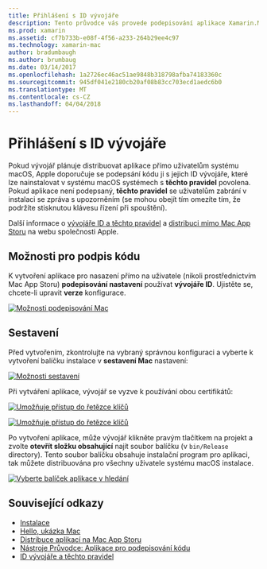```yaml
---
title: Přihlášení s ID vývojáře
description: Tento průvodce vás provede podepisování aplikace Xamarin.Mac s ID vývojáře pro publikaci.
ms.prod: xamarin
ms.assetid: cf7b733b-e08f-4f56-a233-264b29ee4c97
ms.technology: xamarin-mac
author: bradumbaugh
ms.author: brumbaug
ms.date: 03/14/2017
ms.openlocfilehash: 1a2726ec46ac51ae9848b318798afba74183360c
ms.sourcegitcommit: 945df041e2180cb20af08b83cc703ecd1aedc6b0
ms.translationtype: MT
ms.contentlocale: cs-CZ
ms.lasthandoff: 04/04/2018
---
```

# <a name="sign-with-developer-id"></a>Přihlášení s ID vývojáře

Pokud vývojář plánuje distribuovat aplikace přímo uživatelům systému macOS, Apple doporučuje se podepsání kódu ji s jejich ID vývojáře, které lze nainstalovat v systému macOS systémech s **těchto pravidel** povolena. Pokud aplikace není podepsaný, **těchto pravidel** se uživatelům zabrání v instalaci se zpráva s upozorněním (se mohou obejít tím omezíte tím, že podržíte stisknutou klávesu řízení při spouštění).

Další informace o [vývojáře ID a těchto pravidel](https://developer.apple.com/resources/developer-id/) a [distribuci mimo Mac App Storu](https://developer.apple.com/library/content/documentation/IDEs/Conceptual/AppDistributionGuide/Introduction/Introduction.html) na webu společnosti Apple.

## <a name="code-signing-options"></a>Možnosti pro podpis kódu

K vytvoření aplikace pro nasazení přímo na uživatele (nikoli prostřednictvím Mac App Storu) **podepisování nastavení** používat **vývojáře ID**. Ujistěte se, chcete-li upravit **verze** konfigurace.

 [![](signing-images/config02.png "Možnosti podepisování Mac")](signing-images/config02.png#lightbox)


## <a name="build"></a>Sestavení

Před vytvořením, zkontrolujte na vybraný správnou konfiguraci a vyberte k vytvoření balíčku instalace v **sestavení Mac** nastavení:

[![](signing-images/config03.png "Možnosti sestavení")](signing-images/config03.png#lightbox)

Při vytváření aplikace, vývojář se vyzve k používání obou certifikátů:

 [![](signing-images/image57.png "Umožňuje přístup do řetězce klíčů")](signing-images/image57.png#lightbox)

 [![](signing-images/image58.png "Umožňuje přístup do řetězce klíčů")](signing-images/image58.png#lightbox)

Po vytvoření aplikace, může vývojář klikněte pravým tlačítkem na projekt a zvolte **otevřít složku obsahující** najít soubor balíčku (v `bin/Release` directory). Tento soubor balíčku obsahuje instalační program pro aplikaci, tak můžete distribuována pro všechny uživatele systému macOS instalace.

 [![](signing-images/image59.png "Vyberte balíček aplikace v hledání")](signing-images/image59.png#lightbox)

## <a name="related-links"></a>Související odkazy

- [Instalace](~//mac/get-started/installation.md)
- [Hello, ukázka Mac](~//mac/get-started/hello-mac.md)
- [Distribuce aplikací na Mac App Storu](https://developer.apple.com/devcenter/mac/checklist/)
- [Nástroje Průvodce: Aplikace pro podepisování kódu](https://developer.apple.com/library/mac/#documentation/ToolsLanguages/Conceptual/OSXWorkflowGuide/CodeSigning/CodeSigning.html)
- [ID vývojáře a těchto pravidel](https://developer.apple.com/resources/developer-id/)

